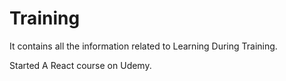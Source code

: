 # Training
It contains all the information related to Learning During Training. 

Started A React course on Udemy.